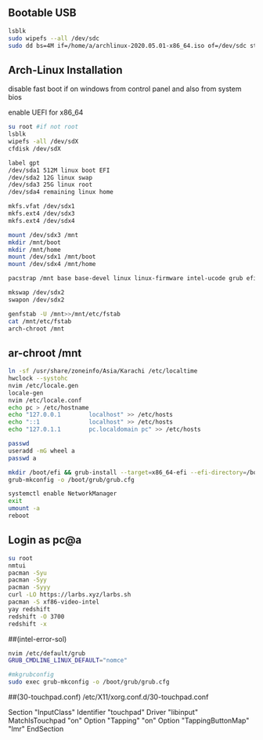 ## Bootable USB

```bash
lsblk
sudo wipefs --all /dev/sdc
sudo dd bs=4M if=/home/a/archlinux-2020.05.01-x86_64.iso of=/dev/sdc status=progress oflag=sync
```

## Arch-Linux Installation

disable fast boot if on windows from control panel and also from system bios

enable UEFI for x86_64

```bash
su root #if not root
lsblk
wipefs -all /dev/sdX
cfdisk /dev/sdX

label gpt
/dev/sda1 512M linux boot EFI
/dev/sda2 12G linux swap
/dev/sda3 25G linux root
/dev/sda4 remaining linux home

mkfs.vfat /dev/sdx1
mkfs.ext4 /dev/sdx3
mkfs.ext4 /dev/sdx4

mount /dev/sdx3 /mnt
mkdir /mnt/boot
mkdir /mnt/home
mount /dev/sdx1 /mnt/boot
mount /dev/sdx4 /mnt/home

pacstrap /mnt base base-devel linux linux-firmware intel-ucode grub efibootmgr os-prober neovim networkmanager

mkswap /dev/sdx2
swapon /dev/sdx2

genfstab -U /mnt>>/mnt/etc/fstab
cat /mnt/etc/fstab
arch-chroot /mnt
```

## ar-chroot /mnt

```bash
ln -sf /usr/share/zoneinfo/Asia/Karachi /etc/localtime
hwclock --systohc
nvim /etc/locale.gen
locale-gen
nvim /etc/locale.conf
echo pc > /etc/hostname
echo "127.0.0.1        localhost" >> /etc/hosts
echo "::1              localhost" >> /etc/hosts
echo "127.0.1.1        pc.localdomain pc" >> /etc/hosts

passwd
useradd -mG wheel a
passwd a

mkdir /boot/efi && grub-install --target=x86_64-efi --efi-directory=/boot --bootloader-id=GRUB
grub-mkconfig -o /boot/grub/grub.cfg

systemctl enable NetworkManager
exit
umount -a
reboot
```

## Login as pc@a

```bash
su root
nmtui
pacman -Syu
pacman -Syy
pacman -Syyy
curl -LO https://larbs.xyz/larbs.sh
pacman -S xf86-video-intel
yay redshift
redshift -O 3700
redshift -x 
```
##(intel-error-sol)

```bash
nvim /etc/default/grub
GRUB_CMDLINE_LINUX_DEFAULT="nomce"

#mkgrubconfig
sudo exec grub-mkconfig -o /boot/grub/grub.cfg
```

##(30-touchpad.conf) /etc/X11/xorg.conf.d/30-touchpad.conf

Section "InputClass"
    Identifier "touchpad"
    Driver "libinput"
    MatchIsTouchpad "on"
    Option "Tapping" "on"
    Option "TappingButtonMap" "lmr"
EndSection
